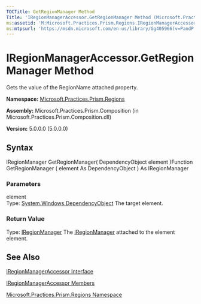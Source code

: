 ```yaml
---
TOCTitle: GetRegionManager Method
Title: 'IRegionManagerAccessor.GetRegionManager Method (Microsoft.Practices.Prism.Regions)'
ms:assetid: 'M:Microsoft.Practices.Prism.Regions.IRegionManagerAccessor.GetRegionManager(System.Windows.DependencyObject)'
ms:mtpsurl: 'https://msdn.microsoft.com/en-us/library/Gg405966(v=PandP.50)'
---
```



# IRegionManagerAccessor.GetRegionManager Method

Gets the value of the RegionName attached property.

**Namespace:** [Microsoft.Practices.Prism.Regions](https://msdn.microsoft.com/library/microsoft.practices.prism.regions)
**Assembly:** Microsoft.Practices.Prism.Composition (in Microsoft.Practices.Prism.Composition.dll)

**Version:** 5.0.0.0 (5.0.0.0)

## Syntax

IRegionManager GetRegionManager( DependencyObject element )Function GetRegionManager ( element As DependencyObject ) As IRegionManager

### Parameters

element  
Type: [System.Windows.DependencyObject](http://msdn.microsoft.com/en-us/library/ms589309)
The target element.

### Return Value

Type: [IRegionManager](https://msdn.microsoft.com/library/microsoft.practices.prism.regions.iregionmanager)
The [IRegionManager](https://msdn.microsoft.com/library/microsoft.practices.prism.regions.iregionmanager) attached to the element element.

## See Also

[IRegionManagerAccessor Interface](https://msdn.microsoft.com/library/microsoft.practices.prism.regions.iregionmanageraccessor)

[IRegionManagerAccessor Members](https://msdn.microsoft.com/allmembers.t:microsoft.practices.prism.regions.iregionmanageraccessor)

[Microsoft.Practices.Prism.Regions Namespace](https://msdn.microsoft.com/library/microsoft.practices.prism.regions)
